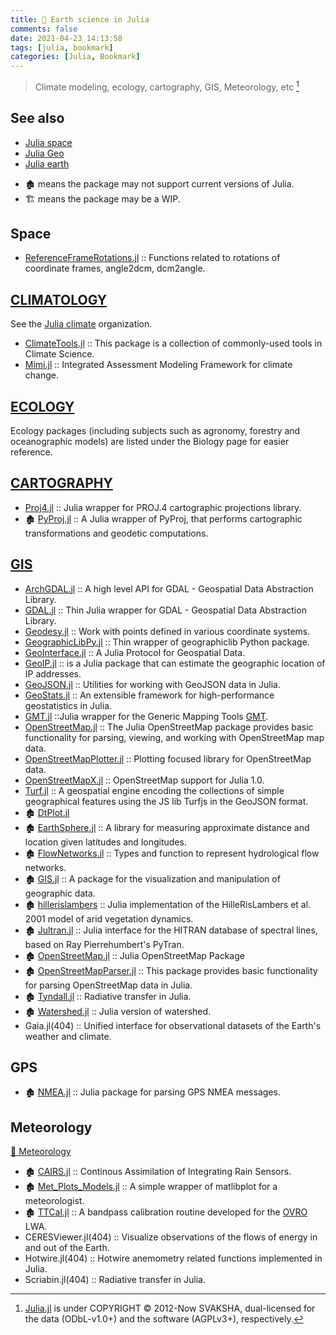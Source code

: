 ```yaml
---
title: 🔖 Earth science in Julia
comments: false
date: 2021-04-23 14:13:58
tags: [julia, bookmark]
categories: [Julia, Bookmark]
---
```


> Climate modeling, ecology, cartography, GIS, Meteorology, etc [^1]

[^1]: [Julia.jl](https://github.com/svaksha/Julia.jl) is under COPYRIGHT © 2012-Now SVAKSHA, dual-licensed for the data (ODbL-v1.0+) and the software (AGPLv3+), respectively.

## See also

- [Julia space](https://github.com/JuliaSpace)
- [Julia Geo](https://github.com/JuliaGeo)
- [Julia earth](https://github.com/JuliaEarth)

<!-- more -->

- 🏚️ means the package may not support current versions of Julia.
- 🏗️ means the package may be a WIP.

## Space

+ [ReferenceFrameRotations.jl](https://github.com/JuliaSpace/ReferenceFrameRotations.jl) :: Functions related to rotations of coordinate frames, angle2dcm, dcm2angle.

## [CLIMATOLOGY](https://en.wikipedia.org/wiki/Category:Climatology)

See the [Julia climate](https://github.com/JuliaClimate) organization.

+ [ClimateTools.jl](https://github.com/Balinus/ClimateTools.jl) :: This package is a collection of commonly-used tools in Climate Science.
+ [Mimi.jl](https://github.com/anthofflab/Mimi.jl) :: Integrated Assessment Modeling Framework for climate change.

## [ECOLOGY](https://en.wikipedia.org/wiki/Category:Ecology)
Ecology packages (including subjects such as agronomy, forestry and oceanographic models) are listed under the Biology page for easier reference.

## [CARTOGRAPHY](https://en.wikipedia.org/wiki/Category:Cartography)

+ [Proj4.jl](https://github.com/JuliaGeo/Proj4.jl) :: Julia wrapper for PROJ.4 cartographic projections library.
+ 🏚️ [PyProj.jl](https://github.com/kshramt/PyProj.jl) ::  A Julia wrapper of PyProj, that performs cartographic transformations and geodetic computations.

## [GIS](https://en.wikipedia.org/wiki/Geographic_information_system)

+ [ArchGDAL.jl](https://github.com/yeesian/ArchGDAL.jl) :: A high level API for GDAL - Geospatial Data Abstraction Library.
+ [GDAL.jl](https://github.com/JuliaGeo/GDAL.jl) :: Thin Julia wrapper for GDAL - Geospatial Data Abstraction Library.
+ [Geodesy.jl](https://github.com/JuliaGeo/Geodesy.jl) :: Work with points defined in various coordinate systems.
+ [GeographicLibPy.jl](https://github.com/kshramt/GeographicLibPy.jl) :: Thin wrapper of geographiclib Python package.
+ [GeoInterface.jl](https://github.com/JuliaGeo/GeoInterface.jl) :: A Julia Protocol for Geospatial Data.
+ [GeoIP.jl](https://github.com/JuliaWeb/GeoIP.jl) :: is a Julia package that can estimate the geographic location of IP addresses.
+ [GeoJSON.jl](https://github.com/JuliaGeo/GeoJSON.jl) :: Utilities for working with GeoJSON data in Julia.
+ [GeoStats.jl](https://github.com/JuliaEarth/GeoStats.jl) :: An extensible framework for high-performance geostatistics in Julia.
+ [GMT.jl](https://github.com/joa-quim/GMT.jl) ::Julia wrapper for the Generic Mapping Tools [GMT](https://github.com/GenericMappingTools/gmt).
+ [OpenStreetMap.jl](https://github.com/tedsteiner/OpenStreetMap.jl) :: The Julia OpenStreetMap package provides basic functionality for parsing, viewing, and working with OpenStreetMap map data.
+ [OpenStreetMapPlotter.jl](https://github.com/juliusgeo/OpenStreetMapPlotter.jl) :: Plotting focused library for OpenStreetMap data.
+ [OpenStreetMapX.jl](https://github.com/pszufe/OpenStreetMapX.jl) :: OpenStreetMap support for Julia 1.0.
+ [Turf.jl](https://github.com/philoez98/Turf.jl) :: A geospatial engine encoding the collections of simple geographical features using the JS lib Turfjs in the GeoJSON format.
+ 🏚️ [DtPlot.jl](https://github.com/dejakaymac/DtPlot.jl)
+ 🏚️ [EarthSphere.jl](https://github.com/cuevasclemente/EarthSphere.jl) :: A library for measuring approximate distance and location given latitudes and longitudes.
+ 🏚️ [FlowNetworks.jl](https://github.com/scheidan/FlowNetworks.jl) :: Types and function to represent hydrological flow networks.
+ 🏚️ [GIS.jl](https://github.com/wkearn/GIS.jl) :: A package for the visualization and manipulation of geographic data.
+ 🏚️ [hillerislambers](https://github.com/wkearn/hillerislambers) :: Julia implementation of the HilleRisLambers et al. 2001 model of arid vegetation dynamics.
+ 🏚️ [Jultran.jl](https://github.com/jsbj/Jultran.jl) :: Julia interface for the HITRAN database of spectral lines, based on Ray Pierrehumbert's PyTran.
+ 🏚️ [OpenStreetMap.jl](https://github.com/tedsteiner/OpenStreetMap.jl) :: Julia OpenStreetMap Package
+ 🏚️ [OpenStreetMapParser.jl](https://github.com/yeesian/OpenStreetMapParser.jl) :: This package provides basic functionality for parsing OpenStreetMap data in Julia.
+ 🏚️ [Tyndall.jl](https://github.com/jsbj/Tyndall.jl) :: Radiative transfer in Julia.
+ 🏚️ [Watershed.jl](https://github.com/seung-lab/Watershed.jl) :: Julia version of watershed.
+ Gaia.jl(404) :: Unified interface for observational datasets of the Earth's weather and climate.

## GPS

+ 🏚️ [NMEA.jl](https://github.com/templarlabs/NMEA.jl) :: Julia package for parsing GPS NMEA messages.

## Meteorology

[ 📖 Meteorology](https://en.wikipedia.org/wiki/Meteorology)

+ 🏚️ [CAIRS.jl](https://github.com/scheidan/CAIRS.jl) :: Continous Assimilation of Integrating Rain Sensors.
+ 🏚️ [Met_Plots_Models.jl](https://github.com/zhujinxuan/Met_Plots_Models.jl) :: A simple wrapper of matlibplot for a meteorologist.
+ 🏚️ [TTCal.jl](https://github.com/mweastwood/TTCal.jl) :: A bandpass calibration routine developed for the [OVRO](https://en.wikipedia.org/wiki/Owens_Valley_Radio_Observatory) LWA.
+ CERESViewer.jl(404) :: Visualize observations of the flows of energy in and out of the Earth.
+ Hotwire.jl(404) :: Hotwire anemometry related functions implemented in Julia.
+ Scriabin.jl(404) :: Radiative transfer in Julia.
